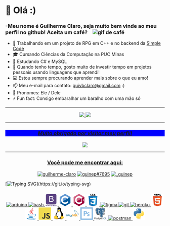 # 🌟 Olá :)

### -Meu nome é Guilherme Claro, seja muito bem vinde ao meu perfil no github! Aceita um café? <img src="https://c.tenor.com/2Wu29iaHSYYAAAAi/coffee-lover-hot-coffee.gif" alt="gif de café" style="width:30px;"/>

- 💼 Trabalhando em um projeto de RPG em C++ e no backend da <a href="">Simple Code</a>
- 🎓 Cursando Ciências da Computação na PUC Minas
- 🌱 Estudando C# e MySQL
- 🧐 Quando tenho tempo, gosto muito de investir tempo em projetos pessoais usando linguagens que aprendi!
- 💻 Estou sempre procurando aprender mais sobre o que eu amo! 
- 📫 Meu e-mail para contato: guivbclaro@gmail.com :)
- 🎈 Pronomes: Ele / Dele
- ⚡ Fun fact: Consigo embaralhar um baralho com uma mão só


---

<div align="center">
  <a href="https://github.com/guinepp">
  <img height="140em" src="https://github-readme-stats.vercel.app/api?username=guinepp&show_icons=true&theme=nord&include_all_commits=true&count_private=true"/>
  <img height="140em" src="https://github-readme-stats.vercel.app/api/top-langs/?username=guinepp&layout=compact&langs_count=7&theme=nord"/>
</div>
  
  ---
  
<div align="center">
  <h3 style="background-color: blue"> <i> Muito obrigado por visitar meu perfil! </i> </h3>
<img src="https://i.pinimg.com/originals/b2/6e/21/b26e21d1249e8d98ae007d34c6f3dff2.gif" align="center" style="width: 40%" />
</div>  
  
  
  ---

<h3 align="center">Você pode me encontrar aqui:</h3>
<p align="center">
<a href="https://linkedin.com/in/guilherne-claro-b317ab140/" target="blank"><img align="center" src="https://raw.githubusercontent.com/rahuldkjain/github-profile-readme-generator/master/src/images/icons/Social/linked-in-alt.svg" alt="guilherme-claro" height="30" width="40" /></a>
<a href="https://discord.gg/guinep#7695" target="blank"><img align="center" src="https://raw.githubusercontent.com/rahuldkjain/github-profile-readme-generator/master/src/images/icons/Social/discord.svg" alt="guinep#7695" height="30" width="40" /></a>
  <a href="https://instagram.com/_guinep" target="blank"><img align="center" src="https://raw.githubusercontent.com/rahuldkjain/github-profile-readme-generator/master/src/images/icons/Social/instagram.svg" alt="_guinep" height="30" width="40" /></a>
</p>

[![Typing SVG](https://readme-typing-svg.herokuapp.com?font=Arial&color=%23000000&size=23&center=true&vCenter=true&width=1000&lines=Linguagens+e+Ferramentas:)](https://git.io/typing-svg)
  
<h3 align="center"></h3>
<p align="center"> <a href="https://www.arduino.cc/" target="_blank"> <img src="https://cdn.worldvectorlogo.com/logos/arduino-1.svg" alt="arduino" width="40" height="40"/> </a> <a href="https://www.gnu.org/software/bash/" target="_blank"> <img src="https://www.vectorlogo.zone/logos/gnu_bash/gnu_bash-icon.svg" alt="bash" width="40" height="40"/> </a> <a href="https://getbootstrap.com" target="_blank"> <img src="https://raw.githubusercontent.com/devicons/devicon/master/icons/bootstrap/bootstrap-plain-wordmark.svg" alt="bootstrap" width="40" height="40"/> </a> <a href="https://www.cprogramming.com/" target="_blank"> <img src="https://raw.githubusercontent.com/devicons/devicon/master/icons/c/c-original.svg" alt="c" width="40" height="40"/> </a> <a href="https://www.w3schools.com/cpp/" target="_blank"> <img src="https://raw.githubusercontent.com/devicons/devicon/master/icons/cplusplus/cplusplus-original.svg" alt="cplusplus" width="40" height="40"/> </a> <a href="https://www.w3schools.com/css/" target="_blank"> <img src="https://raw.githubusercontent.com/devicons/devicon/master/icons/css3/css3-original-wordmark.svg" alt="css3" width="40" height="40"/> </a> <a href="https://www.figma.com/" target="_blank"> <img src="https://www.vectorlogo.zone/logos/figma/figma-icon.svg" alt="figma" width="40" height="40"/> </a> <a href="https://git-scm.com/" target="_blank"> <img src="https://www.vectorlogo.zone/logos/git-scm/git-scm-icon.svg" alt="git" width="40" height="40"/> </a> <a href="https://heroku.com" target="_blank"> <img src="https://www.vectorlogo.zone/logos/heroku/heroku-icon.svg" alt="heroku" width="40" height="40"/> </a> <a href="https://www.w3.org/html/" target="_blank"> <img src="https://raw.githubusercontent.com/devicons/devicon/master/icons/html5/html5-original-wordmark.svg" alt="html5" width="40" height="40"/> </a> <a href="https://www.java.com" target="_blank"> <img src="https://raw.githubusercontent.com/devicons/devicon/master/icons/java/java-original.svg" alt="java" width="40" height="40"/> </a> <a href="https://developer.mozilla.org/en-US/docs/Web/JavaScript" target="_blank"> <img src="https://raw.githubusercontent.com/devicons/devicon/master/icons/javascript/javascript-original.svg" alt="javascript" width="40" height="40"/> </a> <a href="https://www.linux.org/" target="_blank"> <img src="https://raw.githubusercontent.com/devicons/devicon/master/icons/linux/linux-original.svg" alt="linux" width="40" height="40"/> </a> <a href="https://www.mysql.com/" target="_blank"> <img src="https://raw.githubusercontent.com/devicons/devicon/master/icons/mysql/mysql-original-wordmark.svg" alt="mysql" width="40" height="40"/> </a> <a href="https://www.photoshop.com/en" target="_blank"> <img src="https://raw.githubusercontent.com/devicons/devicon/master/icons/photoshop/photoshop-line.svg" alt="photoshop" width="40" height="40"/> </a> <a href="https://www.postgresql.org" target="_blank"> <img src="https://raw.githubusercontent.com/devicons/devicon/master/icons/postgresql/postgresql-original-wordmark.svg" alt="postgresql" width="40" height="40"/> </a> <a href="https://postman.com" target="_blank"> <img src="https://www.vectorlogo.zone/logos/getpostman/getpostman-icon.svg" alt="postman" width="40" height="40"/> </a> <a href="https://www.python.org" target="_blank"> <img src="https://raw.githubusercontent.com/devicons/devicon/master/icons/python/python-original.svg" alt="python" width="40" height="40"/> </a> </p>
  
